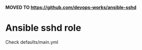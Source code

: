 **MOVED TO https://github.com/devops-works/ansible-sshd**

Ansible sshd role
=================

Check defaults/main.yml
